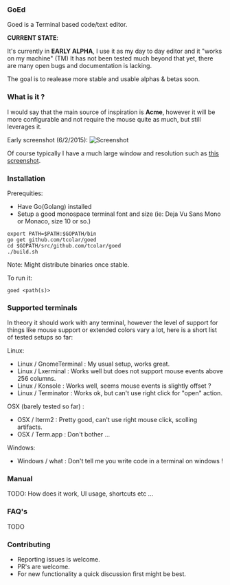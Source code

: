 ### GoEd 
Goed is a Terminal based code/text editor.

**CURRENT STATE**:

It's currently in **EARLY ALPHA**, I use it as my day to day editor and it "works on my machine" (TM)
It has not been tested much beyond that yet, there are many open bugs and documentation is lacking.

The goal is to realease more stable and usable alphas & betas soon.

### What is it ?
I would say that the main source of inspiration is **Acme**, however it will
be more configurable and not require the mouse quite as much, but still leverages it.

Early screenshot (6/2/2015): 
![Screenshot](https://raw.github.com/tcolar/goed/master/screenshot.png)

Of course typically I have a much large window and resolution such as [this screenshot](https://raw.githubusercontent.com/tcolar/goed/master/screenshot_hd.png).

### Installation
Prerequities: 
- Have Go(Golang) installed
- Setup a good monospace terminal font and size (ie: Deja Vu Sans Mono or Monaco, size 10 or so.)

```
export PATH=$PATH:$GOPATH/bin
go get github.com/tcolar/goed
cd $GOPATH/src/github.com/tcolar/goed
./build.sh
```

Note: Might distribute binaries once stable.

To run it: 
```
goed <path(s)>
```

### Supported terminals
In theory it should work with any terminal, however the level of support for things 
like mouse support or extended colors vary a lot, here is a short list of tested 
setups so far:

Linux:
- Linux / GnomeTerminal : My usual setup, works great.
- Linux / Lxerminal : Works well but does not support mouse events above 256 columns.
- Linux / Konsole : Works well, seems mouse events is slightly offset ?
- Linux / Terminator : Works ok, but can't use right click for "open" action.

OSX (barely tested so far) :
- OSX / Iterm2 : Pretty good, can't use right mouse click, scolling artifacts.
- OSX / Term.app : Don't bother ...

Windows:
- Windows / what : Don't tell me you write code in a terminal on windows !

### Manual
TODO: How does it work, UI usage, shortcuts etc ...

### FAQ's
TODO

### Contributing
- Reporting issues is welcome.
- PR's are welcome.
- For new functionality a quick discussion first might be best.
   

